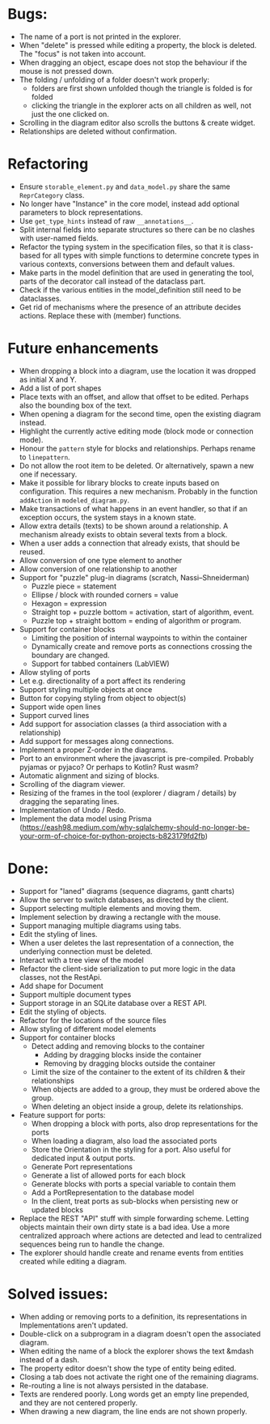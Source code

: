 

# Bugs:
* The name of a port is not printed in the explorer.
* When "delete" is pressed while editing a property, the block is deleted. The "focus" is not taken into account.
* When dragging an object, escape does not stop the behaviour if the mouse is not pressed down.
* The folding / unfolding of a folder doesn't work properly:
  * folders are first shown unfolded though the triangle is folded
    is for folded
  * clicking the triangle in the explorer acts on all children as well, not just the one clicked on.
* Scrolling in the diagram editor also scrolls the buttons & create widget.
* Relationships are deleted without confirmation.

# Refactoring
* Ensure `storable_element.py` and `data_model.py` share the same `ReprCategory` class.
* No longer have "Instance" in the core model, instead add optional parameters to block representations.
* Use `get_type_hints` instead of raw `__annotations__`.
* Split internal fields into separate structures so there can be no clashes with user-named fields.
* Refactor the typing system in the specification files, so that it is class-based for all types with
  simple functions to determine concrete types in various contexts, conversions between them and default values.
* Make parts in the model definition that are used in generating the tool, parts of the decorator call
  instead of the dataclass part.
* Check if the various entities in the model_definition still need to be dataclasses.
* Get rid of mechanisms where the presence of an attribute decides actions. Replace these with (member) functions.

# Future enhancements
* When dropping a block into a diagram, use the location it was dropped as initial X and Y.
* Add a list of port shapes
* Place texts with an offset, and allow that offset to be edited. Perhaps also the bounding box of the text.
* When opening a diagram for the second time, open the existing diagram instead.
* Highlight the currently active editing mode (block mode or connection mode).
* Honour the `pattern` style for blocks and relationships. Perhaps rename to `linepattern`.
* Do not allow the root item to be deleted. Or alternatively, spawn a new one if necessary.
* Make it possible for library blocks to create inputs based on configuration. This requires a new mechanism.
  Probably in the function `addAction` in `modeled_diagram.py`.
* Make transactions of what happens in an event handler, so that if an exception occurs, the system stays in a known 
  state.
* Allow extra details (texts) to be shown around a relationship.
  A mechanism already exists to obtain several texts from a block.
* When a user adds a connection that already exists, that should be reused.
* Allow conversion of one type element to another
* Allow conversion of one relationship to another
* Support for "puzzle" plug-in diagrams (scratch, Nassi–Shneiderman)
  * Puzzle piece = statement
  * Ellipse / block with rounded corners = value
  * Hexagon = expression
  * Straight top + puzzle bottom = activation, start of algorithm, event.
  * Puzzle top + straight bottom = ending of algorithm or program.
* Support for container blocks
  * Limiting the position of internal waypoints to within the container
  * Dynamically create and remove ports as connections crossing the boundary are changed.
  * Support for tabbed containers (LabVIEW)
* Allow styling of ports
* Let e.g. directionality of a port affect its rendering
* Support styling multiple objects at once
* Button for copying styling from object to object(s)
* Support wide open lines
* Support curved lines
* Add support for association classes (a third association with a relationship)
* Add support for messages along connections.
* Implement a proper Z-order in the diagrams.
* Port to an environment where the javascript is pre-compiled. Probably pyjamas or pyjaco? Or perhaps to Kotlin? Rust wasm?
* Automatic alignment and sizing of blocks.
* Scrolling of the diagram viewer.
* Resizing of the frames in the tool (explorer / diagram / details) by dragging the separating lines.
* Implementation of Undo / Redo.
* Implement the data model using Prisma (https://eash98.medium.com/why-sqlalchemy-should-no-longer-be-your-orm-of-choice-for-python-projects-b823179fd2fb)



# Done:
* Support for "laned" diagrams (sequence diagrams, gantt charts)
* Allow the server to switch databases, as directed by the client.
* Support selecting multiple elements and moving them.
* Implement selection by drawing a rectangle with the mouse.
* Support managing multiple diagrams using tabs.
* Edit the styling of lines.
* When a user deletes the last representation of a connection, the underlying connection must be deleted.
* Interact with a tree view of the model
* Refactor the client-side serialization to put more logic in the data classes, not the RestApi.
* Add shape for Document
* Support multiple document types
* Support storage in an SQLite database over a REST API.
* Edit the styling of objects.
* Refactor for the locations of the source files
* Allow styling of different model elements
* Support for container blocks
  * Detect adding and removing blocks to the container
    * Adding by dragging blocks inside the container
    * Removing by dragging blocks outside the container
  * Limit the size of the container to the extent of its children & their relationships
  * When objects are added to a group, they must be ordered above the group.
  * When deleting an object inside a group, delete its relationships.
* Feature support for ports:
  - When dropping a block with ports, also drop representations for the ports
  - When loading a diagram, also load the associated ports
  - Store the Orientation in the styling for a port. Also useful for dedicated input & output ports.
  - Generate Port representations
  - Generate a list of allowed ports for each block
  - Generate blocks with ports a special variable to contain them
  - Add a PortRepresentation to the database model
  - In the client, treat ports as sub-blocks when persisting new or updated blocks
* Replace the REST "API" stuff with simple forwarding scheme. Letting objects maintain their own dirty state is a bad idea.
  Use a more centralized approach where actions are detected and lead to centralized sequences being run to handle the change.
* The explorer should handle create and rename events from entities created while editing a diagram.



# Solved issues:
* When adding or removing ports to a definition, its representations in Implementations aren't updated.
* Double-click on a subprogram in a diagram doesn't open the associated diagram.
* When editing the name of a block the explorer shows the text &mdash instead of a dash.
* The property editor doesn't show the type of entity being edited.
* Closing a tab does not activate the right one of the remaining diagrams.
* Re-routing a line is not always persisted in the database.
* Texts are rendered poorly. Long words get an empty line prepended, and they are not centered properly.
* When drawing a new diagram, the line ends are not shown properly.
